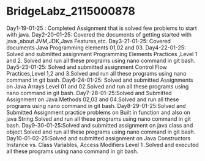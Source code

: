 # BridgeLabz_2115000878
Day1-19-01-25 : Completed Assignment that is solved few problems to start with java.
Day2-20-01-25: Covered the documents of getting started with java ,about JVM,JDK,Java Features,etc.
Day3-21-01-25: Covered documents Java Programming elements 01,02 and 03.
Day4-22-01-25: Solved and submitted assignment Programming Elements Practices ,Level 1 and 2. Solved and run all these programs using nano command in git bash.
Day5-23-01-25: Solved and submitted assignment Control Flow Practices,Level 1,2 and 3.Solved and run all these programs using nano command in git bash.
Day6-24-01-25: Solved and submitted Assignments on Java Arrays Level 01 and 02.Solved and run all these programs using nano command in git bash.
Day7-28-01-25:Solved and Submitted Assignment on Java Methods 02,03 and 04.Solved and run all these programs using nano command in git bash.
Day8-29-01-25:Solved and Submitted Assignment practice problems on Built in function and also on java String.Solved and run all these programs using nano command in git bash.
Day9-30-01-25:Solved and submitted assignment on java class and object.Solved and run all these programs using nano command in git bash.
Day10-01-02-25:Solved and submitted assignment on Java Constructors Instance vs. Class Variables, Access Modifiers Level 1 .Solved and executed all these programs using nano command in git bash.

